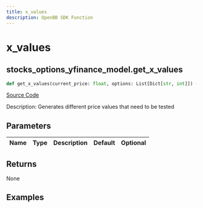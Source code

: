 ```yaml
---
title: x_values
description: OpenBB SDK Function
---
```


# x_values

## stocks_options_yfinance_model.get_x_values

```python title='openbb_terminal/stocks/options/yfinance_model.py'
def get_x_values(current_price: float, options: List[Dict[str, int]]) -> None:
```
[Source Code](https://github.com/OpenBB-finance/OpenBBTerminal/tree/main/openbb_terminal/stocks/options/yfinance_model.py#L204)

Description: Generates different price values that need to be tested

## Parameters

| Name | Type | Description | Default | Optional |
| ---- | ---- | ----------- | ------- | -------- |

## Returns

None

## Examples

